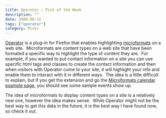 ```yaml
---
title: Operator – Pick of the Week
description: ""
date: 2008-06-15
tags: ["operator"]
category: Picks
---
```



<p><a href="https://web.archive.org/web/20131211162734/http://www.kaply.com/weblog/operator">Operator</a> is a plug-in for Firefox that enables highlighting <a href="https://web.archive.org/web/20131211162734/http://microformats.org/">microformats</a> on a web site.&nbsp; Microformats are content types on a web site that have been formated a specific way to highlight the type of content they are.&nbsp; For example, if you wanted to put contact information on a site you can use specific html tags and classes to create the contact information and then when visitors with Operator come to your site, it will highlight your info and enable them to interact with it in different ways.&nbsp; The idea is a little difficult to explain, but if you get the extension and go the <a href="https://web.archive.org/web/20131211162734/http://microformats.org/wiki/hcalendar">Microformats calendar example page</a>, you should see some sample events show up.</p>

<p>The idea of microformats to display content types on a site is a relatively new one, however the idea makes sense.&nbsp; While Operator might not be the best way to get this data in the future, it is the best way I have found now, so check it out.</p>
